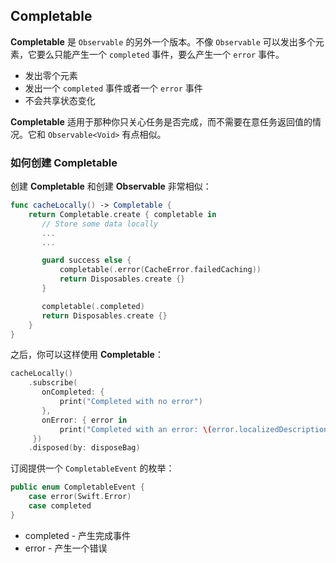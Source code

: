 ## Completable

**Completable** 是 `Observable` 的另外一个版本。不像 `Observable` 可以发出多个元素，它要么只能产生一个 `completed` 事件，要么产生一个 `error` 事件。

* 发出零个元素
* 发出一个 `completed` 事件或者一个 `error` 事件
* 不会共享状态变化

**Completable** 适用于那种你只关心任务是否完成，而不需要在意任务返回值的情况。它和 `Observable<Void>` 有点相似。

### 如何创建 Completable
创建 **Completable** 和创建 **Observable** 非常相似：

```swift
func cacheLocally() -> Completable {
    return Completable.create { completable in
       // Store some data locally
       ...
       ...

       guard success else {
           completable(.error(CacheError.failedCaching))
           return Disposables.create {}
       }

       completable(.completed)
       return Disposables.create {}
    }
}
```

之后，你可以这样使用 **Completable**：

```swift
cacheLocally()
    .subscribe(
       onCompleted: {
           print("Completed with no error")
       },
       onError: { error in
           print("Completed with an error: \(error.localizedDescription)")
     })
    .disposed(by: disposeBag)
```

订阅提供一个 `CompletableEvent` 的枚举：

```swift
public enum CompletableEvent {
    case error(Swift.Error)
    case completed
}
```

* completed - 产生完成事件
* error - 产生一个错误
